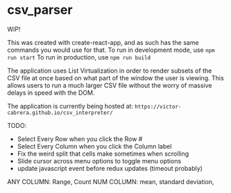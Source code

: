 # csv_parser

WiP!

This was created with create-react-app, and as such has the same commands you would use for that.
To run in development mode, use `npm run start`
To run in production, use `npm run build`

The application uses List Virtualization in order to render subsets of the CSV file at once based on what part of the window the user is viewing. This allows users to run a much larger CSV file without the worry of massive delays in speed with the DOM. 

The application is currently being hosted at: 
`https://victor-cabrera.github.io/csv_interpreter/`

TODO:
* Select Every Row when you click the Row #
* Select Every Column when you click the Column label
* Fix the weird split that cells make sometimes when scrolling
* Slide cursor across menu options to toggle menu options
* update javascript event before redux updates (timeout probably)

ANY COLUMN:
Range, Count
NUM COLUMN:
mean, standard deviation,
